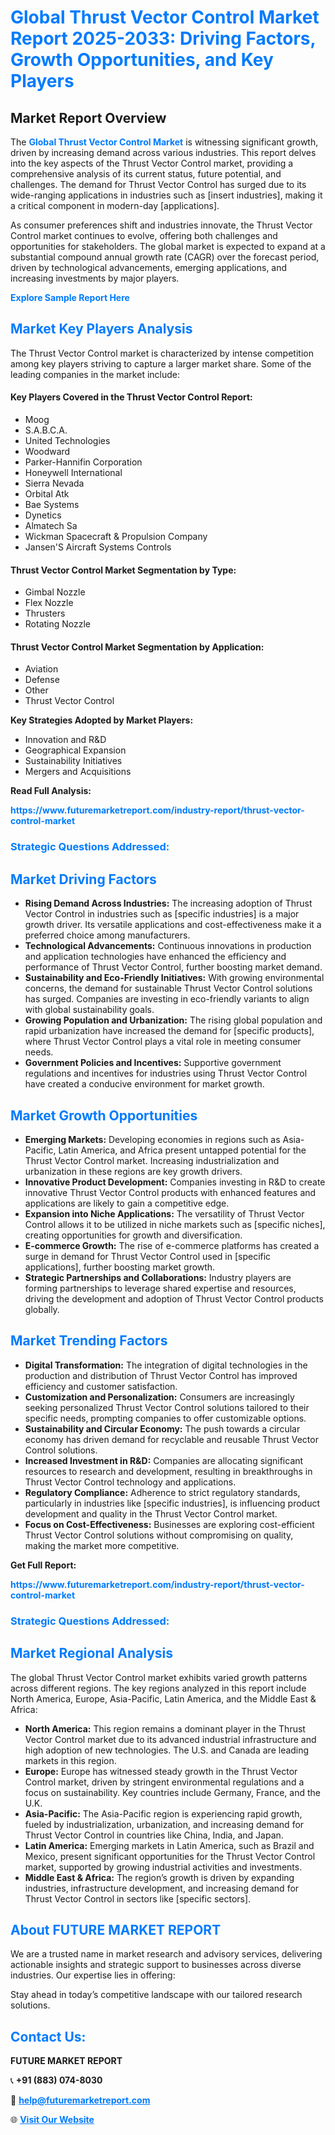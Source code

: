 <h1 style="color: #007BFF;">Global Thrust Vector Control Market Report 2025-2033: Driving Factors, Growth Opportunities, and Key Players</h1>

<section id="overview">
<h2>Market Report Overview</h2>
<p>The <a href="https://www.futuremarketreport.com/industry-report/thrust-vector-control-market" style="color: #007BFF; text-decoration: none;"><strong>Global Thrust Vector Control Market</strong></a> is witnessing significant growth, driven by increasing demand across various industries. This report delves into the key aspects of the Thrust Vector Control market, providing a comprehensive analysis of its current status, future potential, and challenges. The demand for Thrust Vector Control has surged due to its wide-ranging applications in industries such as [insert industries], making it a critical component in modern-day [applications].</p>
<p>As consumer preferences shift and industries innovate, the Thrust Vector Control market continues to evolve, offering both challenges and opportunities for stakeholders. The global market is expected to expand at a substantial compound annual growth rate (CAGR) over the forecast period, driven by technological advancements, emerging applications, and increasing investments by major players.</p>
</section>

<section id="overview">
<p><a href="https://www.futuremarketreport.com/request-sample/reportId=124845" style="color: #007BFF; text-decoration: none;"><strong>Explore Sample Report Here</strong></a></p>
</section>

<section id="key-players">
<h2 style="color: #007BFF;">Market Key Players Analysis</h2>
<p>The Thrust Vector Control market is characterized by intense competition among key players striving to capture a larger market share. Some of the leading companies in the market include:</p>
<h4>Key Players Covered in the Thrust Vector Control Report:</h4>
<ul><li>Moog</li><li>S.A.B.C.A.</li><li>United Technologies</li><li>Woodward</li><li>Parker-Hannifin Corporation</li><li>Honeywell International</li><li>Sierra Nevada</li><li>Orbital Atk</li><li>Bae Systems</li><li>Dynetics</li><li>Almatech Sa</li><li>Wickman Spacecraft &amp; Propulsion Company</li><li>Jansen&#039;S Aircraft Systems Controls</li></ul>
<h4>Thrust Vector Control Market Segmentation by Type:</h4>
<ul><li>Gimbal Nozzle</li><li>Flex Nozzle</li><li>Thrusters</li><li>Rotating Nozzle</li></ul>

<h4>Thrust Vector Control Market Segmentation by Application:</h4>
<ul><li>Aviation</li><li>Defense</li><li>Other</li><li>Thrust Vector Control</li></ul>
<p><strong>Key Strategies Adopted by Market Players:</strong></p>
<ul>
<li>Innovation and R&D</li>
<li>Geographical Expansion</li>
<li>Sustainability Initiatives</li>
<li>Mergers and Acquisitions</li>
</ul>
</section>

<section>
<p><strong>Read Full Analysis: </strong></p><a href="https://www.futuremarketreport.com/industry-report/thrust-vector-control-market" style="color: #007BFF; text-decoration: none;"><strong>https://www.futuremarketreport.com/industry-report/thrust-vector-control-market</strong></a>
<h3 style="color: #007BFF;">Strategic Questions Addressed:</h3>
</section>

<section id="driving-factors">
<h2 style="color: #007BFF;">Market Driving Factors</h2>
<ul>
<li><strong>Rising Demand Across Industries:</strong> The increasing adoption of Thrust Vector Control in industries such as [specific industries] is a major growth driver. Its versatile applications and cost-effectiveness make it a preferred choice among manufacturers.</li>
<li><strong>Technological Advancements:</strong> Continuous innovations in production and application technologies have enhanced the efficiency and performance of Thrust Vector Control, further boosting market demand.</li>
<li><strong>Sustainability and Eco-Friendly Initiatives:</strong> With growing environmental concerns, the demand for sustainable Thrust Vector Control solutions has surged. Companies are investing in eco-friendly variants to align with global sustainability goals.</li>
<li><strong>Growing Population and Urbanization:</strong> The rising global population and rapid urbanization have increased the demand for [specific products], where Thrust Vector Control plays a vital role in meeting consumer needs.</li>
<li><strong>Government Policies and Incentives:</strong> Supportive government regulations and incentives for industries using Thrust Vector Control have created a conducive environment for market growth.</li>
</ul>
</section>

<section id="growth-opportunities">
<h2 style="color: #007BFF;">Market Growth Opportunities</h2>
<ul>
<li><strong>Emerging Markets:</strong> Developing economies in regions such as Asia-Pacific, Latin America, and Africa present untapped potential for the Thrust Vector Control market. Increasing industrialization and urbanization in these regions are key growth drivers.</li>
<li><strong>Innovative Product Development:</strong> Companies investing in R&D to create innovative Thrust Vector Control products with enhanced features and applications are likely to gain a competitive edge.</li>
<li><strong>Expansion into Niche Applications:</strong> The versatility of Thrust Vector Control allows it to be utilized in niche markets such as [specific niches], creating opportunities for growth and diversification.</li>
<li><strong>E-commerce Growth:</strong> The rise of e-commerce platforms has created a surge in demand for Thrust Vector Control used in [specific applications], further boosting market growth.</li>
<li><strong>Strategic Partnerships and Collaborations:</strong> Industry players are forming partnerships to leverage shared expertise and resources, driving the development and adoption of Thrust Vector Control products globally.</li>
</ul>
</section>

<section id="trending-factors">
<h2 style="color: #007BFF;">Market Trending Factors</h2>
<ul>
<li><strong>Digital Transformation:</strong> The integration of digital technologies in the production and distribution of Thrust Vector Control has improved efficiency and customer satisfaction.</li>
<li><strong>Customization and Personalization:</strong> Consumers are increasingly seeking personalized Thrust Vector Control solutions tailored to their specific needs, prompting companies to offer customizable options.</li>
<li><strong>Sustainability and Circular Economy:</strong> The push towards a circular economy has driven demand for recyclable and reusable Thrust Vector Control solutions.</li>
<li><strong>Increased Investment in R&D:</strong> Companies are allocating significant resources to research and development, resulting in breakthroughs in Thrust Vector Control technology and applications.</li>
<li><strong>Regulatory Compliance:</strong> Adherence to strict regulatory standards, particularly in industries like [specific industries], is influencing product development and quality in the Thrust Vector Control market.</li>
<li><strong>Focus on Cost-Effectiveness:</strong> Businesses are exploring cost-efficient Thrust Vector Control solutions without compromising on quality, making the market more competitive.</li>
</ul>
</section>

<section>
<p><strong>Get Full Report: </strong></p><a href="https://www.futuremarketreport.com/industry-report/thrust-vector-control-market" style="color: #007BFF; text-decoration: none;"><strong>https://www.futuremarketreport.com/industry-report/thrust-vector-control-market</strong></a>
<h3 style="color: #007BFF;">Strategic Questions Addressed:</h3>
</section>


<section id="regional-analysis">
<h2 style="color: #007BFF;">Market Regional Analysis</h2>
<p>The global Thrust Vector Control market exhibits varied growth patterns across different regions. The key regions analyzed in this report include North America, Europe, Asia-Pacific, Latin America, and the Middle East & Africa:</p>
<ul>
<li><strong>North America:</strong> This region remains a dominant player in the Thrust Vector Control market due to its advanced industrial infrastructure and high adoption of new technologies. The U.S. and Canada are leading markets in this region.</li>
<li><strong>Europe:</strong> Europe has witnessed steady growth in the Thrust Vector Control market, driven by stringent environmental regulations and a focus on sustainability. Key countries include Germany, France, and the U.K.</li>
<li><strong>Asia-Pacific:</strong> The Asia-Pacific region is experiencing rapid growth, fueled by industrialization, urbanization, and increasing demand for Thrust Vector Control in countries like China, India, and Japan.</li>
<li><strong>Latin America:</strong> Emerging markets in Latin America, such as Brazil and Mexico, present significant opportunities for the Thrust Vector Control market, supported by growing industrial activities and investments.</li>
<li><strong>Middle East & Africa:</strong> The region’s growth is driven by expanding industries, infrastructure development, and increasing demand for Thrust Vector Control in sectors like [specific sectors].</li>
</ul>
</section>

<footer>
<h2 style="color: #007BFF;">About FUTURE MARKET REPORT</h2>
<p>We are a trusted name in market research and advisory services, delivering actionable insights and strategic support to businesses across diverse industries. Our expertise lies in offering:</p>

<p>Stay ahead in today’s competitive landscape with our tailored research solutions.</p>

<h2 style="color: #007BFF;">Contact Us:</h2>
<p><strong>FUTURE MARKET REPORT</strong></p>
<p>📞 <strong>+91 (883) 074-8030</strong></p>
<p>📧 <strong><a href="mailto:help@futuremarketreport.com" style="color: #007BFF;">help@futuremarketreport.com</a></strong></p>
<p>🌐 <strong><a href="https://www.futuremarketreport.com/" style="color: #007BFF;">Visit Our Website</a></strong></p>
</footer>